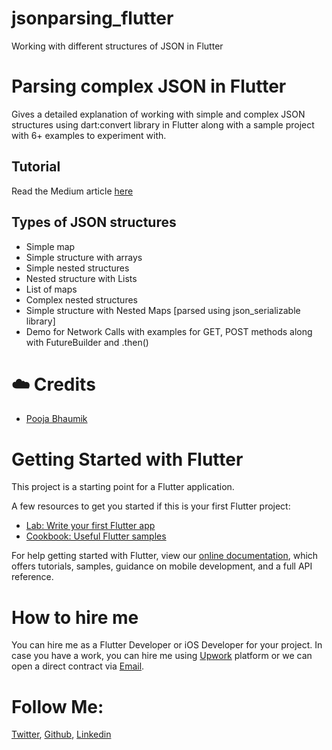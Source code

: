 # jsonparsing_flutter
Working with different structures of JSON in Flutter

# Parsing complex JSON in Flutter

Gives a detailed explanation of working with simple and complex JSON structures using dart:convert library in Flutter along with a sample project with 6+ examples to experiment with.

## Tutorial 

Read the Medium article [here](https://medium.com/flutter-community/parsing-complex-json-in-flutter-747c46655f51)

## Types of JSON structures
* Simple map
* Simple structure with arrays
* Simple nested structures
* Nested structure with Lists
* List of maps
* Complex nested structures
* Simple structure with Nested Maps [parsed using json_serializable library]
* Demo for Network Calls with examples for GET, POST methods along with FutureBuilder and .then() 

# ☁️ Credits

- [Pooja Bhaumik](https://github.com/PoojaB26)

# Getting Started with Flutter

This project is a starting point for a Flutter application.

A few resources to get you started if this is your first Flutter project:

- [Lab: Write your first Flutter app](https://flutter.dev/docs/get-started/codelab)
- [Cookbook: Useful Flutter samples](https://flutter.dev/docs/cookbook)

For help getting started with Flutter, view our
[online documentation](https://flutter.dev/docs), which offers tutorials,
samples, guidance on mobile development, and a full API reference.

# How to hire me

You can hire me as a Flutter Developer or iOS Developer for your project. In case you have a work, you can hire me using [Upwork](https://www.upwork.com/fl/krunalt5) platform or we can open a direct contract via [Email](mailto:krunalelance@gmail.com).

# Follow Me: 

[Twitter](https://www.twitter.com/kttailor4u), 
[Github](https://github.com/kttailor), 
[Linkedin](http://www.linkedin.com/pub/krunal-tailor/22/410/391)
